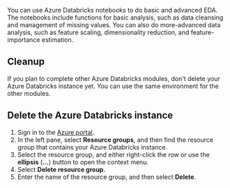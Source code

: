 You can use Azure Databricks notebooks to do basic and advanced EDA. The notebooks include functions for basic analysis, such as data cleansing and management of missing values. You can also do more-advanced data analysis, such as feature scaling, dimensionality reduction, and feature-importance estimation.

## Cleanup 

If you plan to complete other Azure Databricks modules, don't delete your Azure Databricks instance yet. You can use the same environment for the other modules.

## Delete the Azure Databricks instance

1. Sign in to the [Azure portal](https://portal.azure.com?azure-portal=true).
1. In the left pane, select **Resource groups**, and then find the resource group that contains your Azure Databricks instance.
1. Select the resource group, and either right-click the row or use the **ellipsis** (**...**) button to open the context menu.
1. Select **Delete resource group**.
1. Enter the name of the resource group, and then select **Delete**.